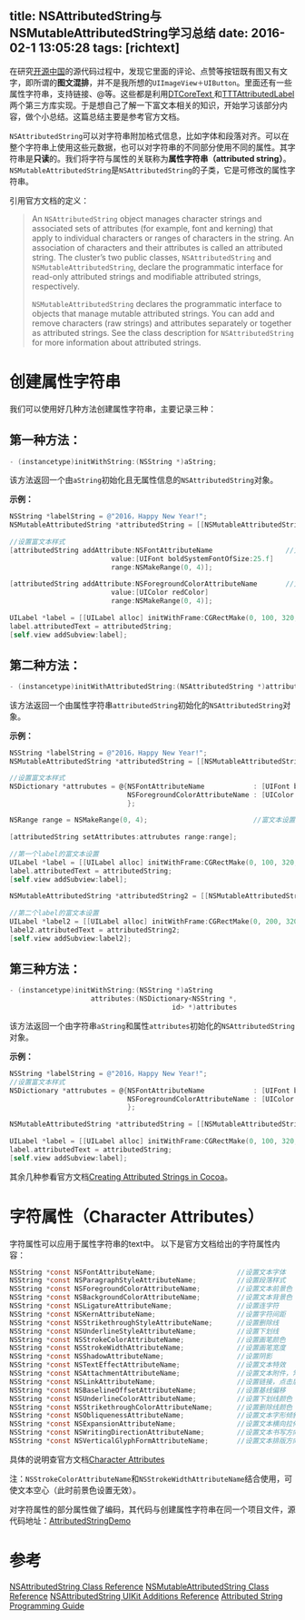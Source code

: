 title: NSAttributedString与NSMutableAttributedString学习总结
date: 2016-02-1 13:05:28
tags: [richtext]
---

在研究[开源中国](http://git.oschina.net/oschina/iphone-app)的源代码过程中，发现它里面的评论、点赞等按钮既有图又有文字，即所谓的**图文混排**，并不是我所想的`UIImageView＋UIButton`。里面还有一些属性字符串，支持链接、@等。这些都是利用[DTCoreText
](https://github.com/Cocoanetics/DTCoreText)和[TTTAttributedLabel
](https://github.com/TTTAttributedLabel/TTTAttributedLabel)两个第三方库实现。于是想自己了解一下富文本相关的知识，开始学习该部分内容，做个小总结。这篇总结主要是参考官方文档。


`NSAttributedString`可以对字符串附加格式信息，比如字体和段落对齐。可以在整个字符串上使用这些元数据，也可以对字符串的不同部分使用不同的属性。其字符串是**只读**的。我们将字符与属性的关联称为**属性字符串（attributed string）**。`NSMutableAttributedString`是`NSAttributedString`的子类，它是可修改的属性字符串。

<!--more-->

引用官方文档的定义：

> An `NSAttributedString` object manages character strings and associated sets of attributes (for example, font and kerning) that apply to individual characters or ranges of characters in the string. An association of characters and their attributes is called an attributed string. The cluster’s two public classes, `NSAttributedString` and `NSMutableAttributedString`, declare the programmatic interface for read-only attributed strings and modifiable attributed strings, respectively. 
> 
> `NSMutableAttributedString` declares the programmatic interface to objects that manage mutable attributed strings. You can add and remove characters (raw strings) and attributes separately or together as attributed strings. See the class description for `NSAttributedString` for more information about attributed strings. 

# 创建属性字符串
我们可以使用好几种方法创建属性字符串，主要记录三种：
## **第一种方法：**
```objectivec
- (instancetype)initWithString:(NSString *)aString;
```
该方法返回一个由`aString`初始化且无属性信息的`NSAttributedString`对象。

**示例：**
```objectivec
NSString *labelString = @"2016，Happy New Year!";
NSMutableAttributedString *attributedString = [[NSMutableAttributedString alloc] initWithString:labelString];
    
//设置富文本样式
[attributedString addAttribute:NSFontAttributeName                  //文本字体
                         value:[UIFont boldSystemFontOfSize:25.f]
                         range:NSMakeRange(0, 4)];
    
[attributedString addAttribute:NSForegroundColorAttributeName       //文本前景色
                         value:[UIColor redColor]
                         range:NSMakeRange(0, 4)];
    
UILabel *label = [[UILabel alloc] initWithFrame:CGRectMake(0, 100, 320, 50)];
label.attributedText = attributedString;
[self.view addSubview:label];
```
## **第二种方法：**
```objectivec
- (instancetype)initWithAttributedString:(NSAttributedString *)attributedString;
```
该方法返回一个由属性字符串`attributedString`初始化的`NSAttributedString`对象。

**示例：**
```objectivec
NSString *labelString = @"2016，Happy New Year!";
NSMutableAttributedString *attributedString = [[NSMutableAttributedString alloc] initWithString:labelString];

//设置富文本样式
NSDictionary *attrubutes = @{NSFontAttributeName            : [UIFont boldSystemFontOfSize:25.f],
                             NSForegroundColorAttributeName : [UIColor redColor]
                             };
    
NSRange range = NSMakeRange(0, 4);                          //富文本设置的范围
    
[attributedString setAttributes:attrubutes range:range];
    
//第一个label的富文本设置
UILabel *label = [[UILabel alloc] initWithFrame:CGRectMake(0, 100, 320, 50)];
label.attributedText = attributedString;
[self.view addSubview:label];
    
NSMutableAttributedString *attributedString2 = [[NSMutableAttributedString alloc] initWithAttributedString:attributedString];
    
//第二个label的富文本设置
UILabel *label2 = [[UILabel alloc] initWithFrame:CGRectMake(0, 200, 320, 50)];
label2.attributedText = attributedString2;
[self.view addSubview:label2];
```
## **第三种方法：**
```objectivec
- (instancetype)initWithString:(NSString *)aString
                    attributes:(NSDictionary<NSString *,
                                        id> *)attributes
```
该方法返回一个由字符串`aString`和属性`attributes`初始化的`NSAttributedString`对象。

**示例：**
```objectivec
NSString *labelString = @"2016，Happy New Year!";
//设置富文本样式
NSDictionary *attrubutes = @{NSFontAttributeName            : [UIFont boldSystemFontOfSize:25.f],
                             NSForegroundColorAttributeName : [UIColor redColor]
                             };
    
NSMutableAttributedString *attributedString = [[NSMutableAttributedString alloc] initWithString:labelString attributes:attrubutes];
    
UILabel *label = [[UILabel alloc] initWithFrame:CGRectMake(0, 100, 320, 50)];
label.attributedText = attributedString;
[self.view addSubview:label];
```
其余几种参看官方文档[Creating Attributed Strings in Cocoa](https://developer.apple.com/library/ios/documentation/Cocoa/Conceptual/AttributedStrings/Tasks/CreatingAttributedStrings.html#//apple_ref/doc/uid/20000714-BBCCGGCC)。

# 字符属性（Character Attributes）
字符属性可以应用于属性字符串的text中。
以下是官方文档给出的字符属性内容：
```objectivec
NSString *const NSFontAttributeName;                    //设置文本字体
NSString *const NSParagraphStyleAttributeName;          //设置段落样式
NSString *const NSForegroundColorAttributeName;         //设置文本前景色（文本填充色）
NSString *const NSBackgroundColorAttributeName;         //设置文本背景色
NSString *const NSLigatureAttributeName;                //设置连字符
NSString *const NSKernAttributeName;                    //设置字符间距
NSString *const NSStrikethroughStyleAttributeName;      //设置删除线
NSString *const NSUnderlineStyleAttributeName;          //设置下划线
NSString *const NSStrokeColorAttributeName;             //设置画笔颜色
NSString *const NSStrokeWidthAttributeName;             //设置画笔宽度
NSString *const NSShadowAttributeName;                  //设置阴影
NSString *const NSTextEffectAttributeName;              //设置文本特效
NSString *const NSAttachmentAttributeName;              //设置文本附件，常用于图文混排
NSString *const NSLinkAttributeName;                    //设置链接，点击后打开指定URL地址
NSString *const NSBaselineOffsetAttributeName;          //设置基线偏移
NSString *const NSUnderlineColorAttributeName;          //设置下划线颜色
NSString *const NSStrikethroughColorAttributeName;      //设置删除线颜色
NSString *const NSObliquenessAttributeName;             //设置文本字形倾斜度，正值右倾，负值左倾
NSString *const NSExpansionAttributeName;               //设置文本横向拉伸属性，正值横向拉伸文本，负值横向压缩文本
NSString *const NSWritingDirectionAttributeName;        //设置文本书写方向，从左至右或从右至左
NSString *const NSVerticalGlyphFormAttributeName;       //设置文本排版方向，0横排文本，1竖排文本，在iOS中总是0，0以外的未定义
```
具体的说明查官方文档[Character Attributes](https://developer.apple.com/library/ios/documentation/UIKit/Reference/NSAttributedString_UIKit_Additions/index.html#//apple_ref/doc/constant_group/Character_Attributes)

注：`NSStrokeColorAttributeName`和`NSStrokeWidthAttributeName`结合使用，可使文本空心（此时前景色设置无效）。

对字符属性的部分属性做了编码，其代码与创建属性字符串在同一个项目文件，源代码地址：[AttributedStringDemo](https://github.com/paomoliu/AttributedStringDemo)

# 参考
[NSAttributedString Class Reference](https://developer.apple.com/library/ios/documentation/Cocoa/Reference/Foundation/Classes/NSAttributedString_Class/index.html#//apple_ref/occ/cl/NSAttributedString)
[NSMutableAttributedString Class Reference](https://developer.apple.com/library/ios/documentation/Cocoa/Reference/Foundation/Classes/NSMutableAttributedString_Class/index.html#//apple_ref/occ/cl/NSMutableAttributedString)
[NSAttributedString UIKit Additions Reference](https://developer.apple.com/library/ios/documentation/UIKit/Reference/NSAttributedString_UIKit_Additions/index.html#//apple_ref/doc/uid/TP40011688)
[Attributed String Programming Guide](https://developer.apple.com/library/ios/documentation/Cocoa/Conceptual/AttributedStrings/AttributedStrings.html#//apple_ref/doc/uid/10000036-BBCCGDBG)




